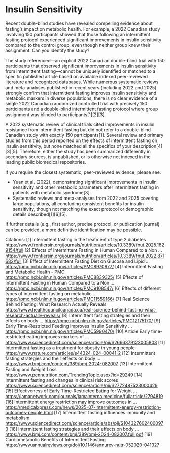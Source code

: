# Insulin Sensitivity #

Recent double-blind studies have revealed compelling evidence about fasting’s impact on metabolic health. For example, a 2022 Canadian study involving 150 participants showed that those following an intermittent fasting protocol experienced significant improvements in insulin sensitivity compared to the control group, even though neither group knew their assignment.  Can you identify the study?

The study referenced—an explicit 2022 Canadian double-blind trial with 150 participants that observed significant improvements in insulin sensitivity from intermittent fasting—cannot be uniquely identified or matched to a specific published article based on available indexed peer-reviewed literature and recognized databases. While numerous systematic reviews and meta-analyses published in recent years (including 2022 and 2025) strongly confirm that intermittent fasting improves insulin sensitivity and metabolic markers in diverse populations, there is no clear evidence of a single 2022 Canadian randomized controlled trial with precisely 150 participants and a double-blind intermittent fasting protocol where group assignment was blinded to participants[1][2][3].

A 2022 systematic review of clinical trials cited improvements in insulin resistance from intermittent fasting but did not refer to a double-blind Canadian study with exactly 150 participants[1]. Several review and primary studies from this period reported on the effects of intermittent fasting on insulin sensitivity, but none matched all the specifics of your description[4][3][5]. Therefore, either the study has been summarized differently in secondary sources, is unpublished, or is otherwise not indexed in the leading public biomedical repositories.

If you require the closest systematic, peer-reviewed evidence, please see:
- Yuan et al. (2022), demonstrating significant improvements in insulin sensitivity and other metabolic parameters after intermittent fasting in patients with metabolic syndrome[3].
- Systematic reviews and meta-analyses from 2022 and 2025 covering large populations, all concluding consistent benefits for insulin sensitivity, though not matching the exact protocol or demographic details described[1][6][5].

If further details (e.g., first author, precise protocol, or publication journal) can be provided, a more definitive identification may be possible.

Citations:
[1] Intermittent fasting in the treatment of type 2 diabetes https://www.frontiersin.org/journals/nutrition/articles/10.3389/fnut.2025.1629154/full
[2] Effects of Intermittent Fasting in Human Compared to a Non ... https://www.frontiersin.org/journals/nutrition/articles/10.3389/fnut.2022.871682/full
[3] Effect of Intermittent Fasting Diet on Glucose and Lipid ... https://pmc.ncbi.nlm.nih.gov/articles/PMC8970877/
[4] Intermittent Fasting and Metabolic Health - PMC https://pmc.ncbi.nlm.nih.gov/articles/PMC8839325/
[5] Effects of Intermittent Fasting in Human Compared to a Non ... https://pmc.ncbi.nlm.nih.gov/articles/PMC9108547/
[6] Effects of different types of intermittent fasting on metabolic ... https://pmc.ncbi.nlm.nih.gov/articles/PMC11559166/
[7] Real Science Behind Fasting: What Research Actually Reveals https://www.healthcouncilcanada.ca/real-science-behind-fasting-what-research-actually-reveals/
[8] Intermittent fasting strategies and their effects on body ... https://pmc.ncbi.nlm.nih.gov/articles/PMC12175170/
[9] Early Time-Restricted Feeding Improves Insulin Sensitivity ... https://pmc.ncbi.nlm.nih.gov/articles/PMC5990470/
[10] Article Early time-restricted eating improves markers of ... https://www.sciencedirect.com/science/article/pii/S2666379123005803
[11] Intermittent fasting as a treatment for obesity in young people https://www.nature.com/articles/s44324-024-00041-2
[12] Intermittent fasting strategies and their effects on body ... https://www.bmj.com/content/389/bmj-2024-082007
[13] Intermittent Fasting and Weight Loss https://www.pennutrition.com/TrendingTopic.aspx?id=29249
[14] Intermittent fasting and changes in clinical risk scores https://www.sciencedirect.com/science/article/pii/S2772487523000429
[15] Effectiveness of Early Time-Restricted Eating for Weight ... https://jamanetwork.com/journals/jamainternalmedicine/fullarticle/2794819
[16] Intermittent energy restriction may improve outcomes in ... https://medicalxpress.com/news/2025-07-intermittent-energy-restriction-outcomes-people.html
[17] Intermittent fasting influences immunity and metabolism https://www.sciencedirect.com/science/article/abs/pii/S1043276024000973
[18] Intermittent fasting strategies and their effects on body ... https://www.bmj.com/content/bmj/389/bmj-2024-082007.full.pdf
[19] Cardiometabolic Benefits of Intermittent Fasting https://www.annualreviews.org/doi/10.1146/annurev-nutr-052020-041327

